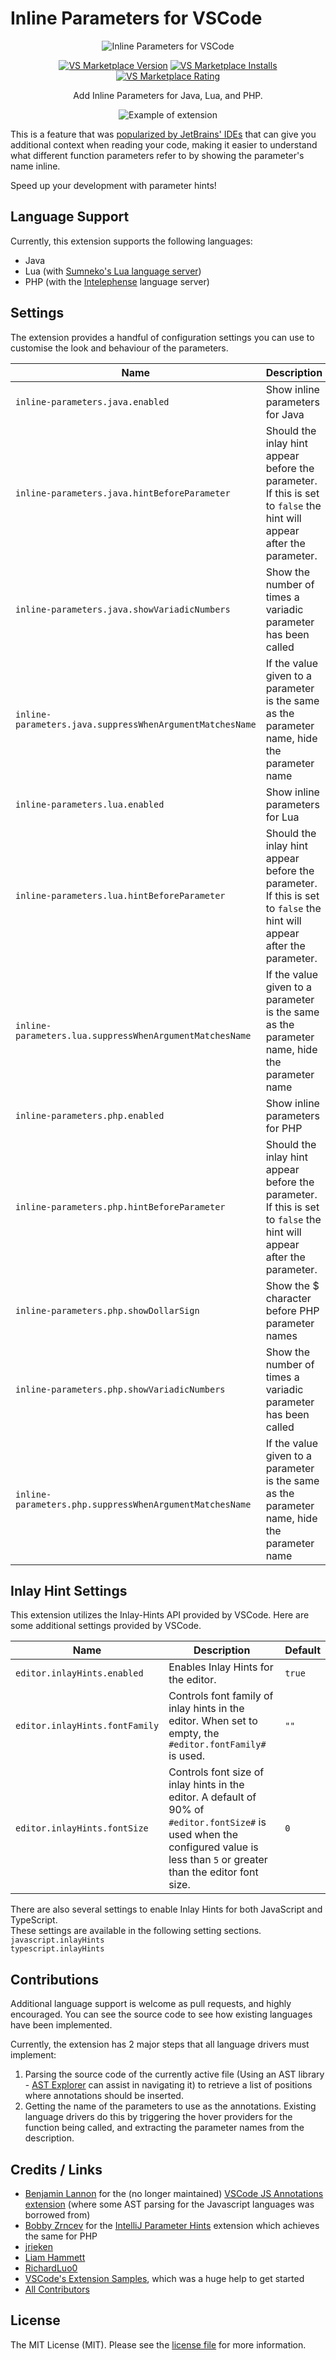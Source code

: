 # Inline Parameters for VSCode

<p align="center">
  <img src="https://raw.githubusercontent.com/imliam/vscode-inline-parameters/master/icon.png" alt="Inline Parameters for VSCode">
</p>

<p align="center">
  <a href="https://marketplace.visualstudio.com/items?itemName=RobertOstermann.inline-parameters-extended"><img src="https://vsmarketplacebadge.apphb.com/version-short/RobertOstermann.inline-parameters-extended.svg" alt="VS Marketplace Version"></a>
  <a href="https://marketplace.visualstudio.com/items?itemName=RobertOstermann.inline-parameters-extended"><img src="https://vsmarketplacebadge.apphb.com/installs-short/RobertOstermann.inline-parameters-extended.svg" alt="VS Marketplace Installs"></a>
  <a href="https://marketplace.visualstudio.com/items?itemName=RobertOstermann.inline-parameters-extended"><img src="https://vsmarketplacebadge.apphb.com/rating-short/RobertOstermann.inline-parameters-extended.svg" alt="VS Marketplace Rating"></a>
</p>
  
<p align="center">
Add Inline Parameters for Java, Lua, and PHP. 
</p>

<p align="center">
  <img src="https://raw.githubusercontent.com/imliam/vscode-inline-parameters/master/example.gif" alt="Example of extension">
</p>

This is a feature that was [popularized by JetBrains' IDEs](https://blog.jetbrains.com/phpstorm/2017/03/new-in-phpstorm-2017-1-parameter-hints/) that can give you additional context when reading your code, making it easier to understand what different function parameters refer to by showing the parameter's name inline.

Speed up your development with parameter hints!

## Language Support

Currently, this extension supports the following languages:

- Java
- Lua (with [Sumneko's Lua language server](https://marketplace.visualstudio.com/items?itemName=sumneko.lua))
- PHP (with the [Intelephense](https://marketplace.visualstudio.com/items?itemName=bmewburn.vscode-intelephense-client) language server)

## Settings

The extension provides a handful of configuration settings you can use to customise the look and behaviour of the parameters.

| Name                                                     | Description                                                                                                            | Default |
| -------------------------------------------------------- | ---------------------------------------------------------------------------------------------------------------------- | ------- |
| `inline-parameters.java.enabled`                         | Show inline parameters for Java                                                                                        | `true`  |
| `inline-parameters.java.hintBeforeParameter`             | Should the inlay hint appear before the parameter. If this is set to `false` the hint will appear after the parameter. | `true`  |
| `inline-parameters.java.showVariadicNumbers`             | Show the number of times a variadic parameter has been called                                                          | `true`  |
| `inline-parameters.java.suppressWhenArgumentMatchesName` | If the value given to a parameter is the same as the parameter name, hide the parameter name                           | `true`  |
| `inline-parameters.lua.enabled`                          | Show inline parameters for Lua                                                                                         | `true`  |
| `inline-parameters.lua.hintBeforeParameter`              | Should the inlay hint appear before the parameter. If this is set to `false` the hint will appear after the parameter. | `true`  |
| `inline-parameters.lua.suppressWhenArgumentMatchesName`  | If the value given to a parameter is the same as the parameter name, hide the parameter name                           | `true`  |
| `inline-parameters.php.enabled`                          | Show inline parameters for PHP                                                                                         | `true`  |
| `inline-parameters.php.hintBeforeParameter`              | Should the inlay hint appear before the parameter. If this is set to `false` the hint will appear after the parameter. | `true`  |
| `inline-parameters.php.showDollarSign`                   | Show the $ character before PHP parameter names                                                                        | `false` |
| `inline-parameters.php.showVariadicNumbers`              | Show the number of times a variadic parameter has been called                                                          | `true`  |
| `inline-parameters.php.suppressWhenArgumentMatchesName`  | If the value given to a parameter is the same as the parameter name, hide the parameter name                           | `true`  |

## Inlay Hint Settings

This extension utilizes the Inlay-Hints API provided by VSCode. Here are some additional settings provided by VSCode.

| Name                           | Description                                                                                                                                                                       | Default |
| ------------------------------ | --------------------------------------------------------------------------------------------------------------------------------------------------------------------------------- | ------- |
| `editor.inlayHints.enabled`    | Enables Inlay Hints for the editor.                                                                                                                                               | `true`  |
| `editor.inlayHints.fontFamily` | Controls font family of inlay hints in the editor. When set to empty, the `#editor.fontFamily#` is used.                                                                          | `""`    |
| `editor.inlayHints.fontSize`   | Controls font size of inlay hints in the editor. A default of 90% of `#editor.fontSize#` is used when the configured value is less than `5` or greater than the editor font size. | `0`     |

There are also several settings to enable Inlay Hints for both JavaScript and TypeScript.  
These settings are available in the following setting sections.  
`javascript.inlayHints`  
`typescript.inlayHints`

## Contributions

Additional language support is welcome as pull requests, and highly encouraged. You can see the source code to see how existing languages have been implemented.

Currently, the extension has 2 major steps that all language drivers must implement:

1. Parsing the source code of the currently active file (Using an AST library - [AST Explorer](https://astexplorer.net/) can assist in navigating it) to retrieve a list of positions where annotations should be inserted.
2. Getting the name of the parameters to use as the annotations. Existing language drivers do this by triggering the hover providers for the function being called, and extracting the parameter names from the description.

## Credits / Links

- [Benjamin Lannon](https://github.com/lannonbr) for the (no longer maintained) [VSCode JS Annotations extension](https://github.com/lannonbr/vscode-js-annotations) (where some AST parsing for the Javascript languages was borrowed from)
- [Bobby Zrncev](https://github.com/bzrncev) for the [IntelliJ Parameter Hints](https://github.com/bzrncev/intellij-parameter-hints) extension which achieves the same for PHP
- [jrieken](https://github.com/jrieken/test-inlayhints)
- [Liam Hammett](https://github.com/imliam)
- [RichardLuo0](https://github.com/RichardLuo0)
- [VSCode's Extension Samples](https://github.com/microsoft/vscode-extension-samples/tree/master/decorator-sample), which was a huge help to get started
- [All Contributors](../../contributors)

## License

The MIT License (MIT). Please see the [license file](LICENSE.md) for more information.
